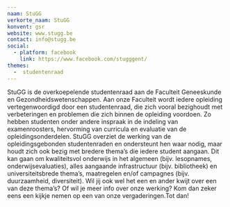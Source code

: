 ```yaml
---
naam: StuGG
verkorte_naam: StuGG
konvent: gsr
website: www.stugg.be
contact: info@stugg.be
social:
  - platform: facebook
    link: https://www.facebook.com/stugggent/
themes:
  -  studentenraad
---
```

StuGG is de overkoepelende studentenraad aan de Faculteit Geneeskunde en Gezondheidswetenschappen. Aan onze Faculteit wordt iedere opleiding vertegenwoordigd door een studentenraad, die zich vooral bezighoudt met verbeteringen en problemen die zich binnen de opleiding voordoen. Zo hebben studenten onder andere inspraak in de indeling van examenroosters, hervorming van curricula en evaluatie van de opleidingsonderdelen. StuGG overziet de werking van de opleidingsgebonden studentenraden en ondersteunt hen waar nodig, maar houdt zich ook bezig met bredere thema’s die iedere student aangaan. Dit kan gaan om kwaliteitsvol onderwijs in het algemeen (bijv. lesopnames, onderwijsevaluaties), alles aangaande infrastructuur (bijv. bibliotheek) en universiteitsbrede thema’s, maatregelen en/of campagnes (bijv. duurzaamheid, diversiteit). Wil jij ook wel het een en ander kwijt over een van deze thema’s? Of wil je meer info over onze werking? Kom dan zeker eens een kijkje nemen op een van onze vergaderingen.Tot dan!
